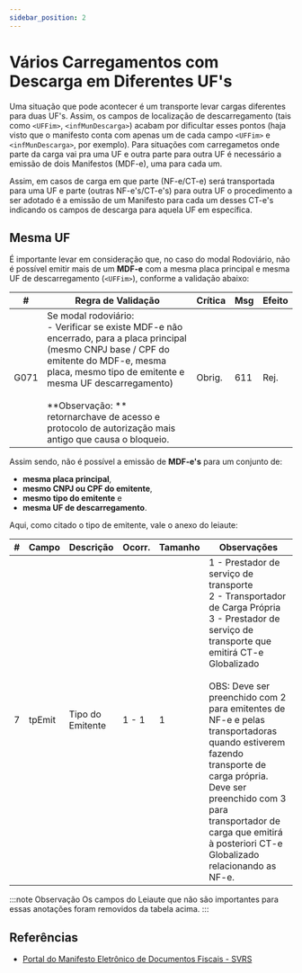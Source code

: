 ```yaml
---
sidebar_position: 2
---
```


# Vários Carregamentos com Descarga em Diferentes UF's

Uma situação que pode acontecer é um transporte levar cargas diferentes para duas UF's. Assim, os campos de localização de descarregamento (tais como `<UFFim>`, `<infMunDescarga>`) acabam por dificultar esses pontos (haja visto que o manifesto conta com apenas um de cada campo `<UFFim>` e `<infMunDescarga>`, por exemplo). Para situações com carregametos onde parte da carga vai pra uma UF e outra parte para outra UF é necessário a emissão de dois Manifestos (MDF-e), uma para cada um.

Assim, em casos de carga em que parte (NF-e/CT-e) será transportada para uma UF e parte (outras NF-e's/CT-e's) para outra UF o procedimento a ser adotado é a emissão de um Manifesto para cada um desses CT-e's indicando os campos de descarga para aquela UF em específica.

## Mesma UF

É importante levar em consideração que, no caso do modal Rodoviário, não é possível emitir mais de um **MDF-e** com a mesma placa principal e mesma UF de descarregamento (`<UFFim>`), conforme a validação abaixo:

| #    | Regra de Validação                  | Crítica     | Msg     |  Efeito   |
| ---- | ----------------------------------- | ----------- | ------- | --------- |
| G071 | Se modal rodoviário:<br/> - Verificar se existe MDF-e não encerrado, para a placa principal (mesmo CNPJ base / CPF do emitente do MDF-e, mesma placa, mesmo tipo de emitente e mesma UF descarregamento)<br/><br/> **Observação: ** retornarchave de acesso e protocolo de autorização mais antigo que causa o bloqueio. | Obrig. | 611 | Rej. |

Assim sendo, não é possível a emissão de **MDF-e's** para um conjunto de:
- **mesma placa principal**,
- **mesmo CNPJ ou CPF do emitente**,
- **mesmo tipo do emitente** e
- **mesma UF de descarregamento**.

Aqui, como citado o tipo de emitente, vale o anexo do leiaute:

| #    | Campo   | Descrição               | Ocorr.   | Tamanho | Observações |
| ---- | ------- | ----------------------- | -------- | ------- | ----------- |
| 7    | tpEmit  | Tipo do Emitente        | 1 - 1    | 1       |  1 - Prestador de serviço de transporte<br/>2 - Transportador de Carga Própria<br/>3 - Prestador de serviço de transporte que emitirá CT-e Globalizado<br/><br/>OBS: Deve ser preenchido com 2 para emitentes de NF-e e pelas transportadoras quando estiverem fazendo transporte de carga própria. Deve ser preenchido com 3 para transportador de carga que emitirá à posteriori CT-e Globalizado relacionando as NF-e. |

:::note Observação
Os campos do Leiaute que não são importantes para essas anotações foram removidos da tabela acima.
:::

## Referências

- [Portal do Manifesto Eletrônico de Documentos Fiscais - SVRS](https://dfe-portal.svrs.rs.gov.br/Mdfe/Documentos#)
